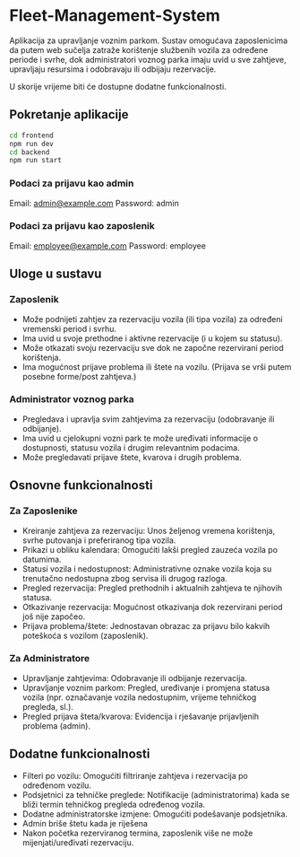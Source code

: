 # Fleet-Management-System

Aplikacija za upravljanje voznim parkom. Sustav omogućava zaposlenicima da putem web sučelja zatraže korištenje službenih vozila za određene periode i svrhe, dok administratori voznog parka imaju uvid u sve zahtjeve, upravljaju resursima i odobravaju ili odbijaju rezervacije.

U skorije vrijeme biti će dostupne dodatne funkcionalnosti.

## Pokretanje aplikacije

```sh
cd frontend
npm run dev
cd backend
npm run start
```

### Podaci za prijavu kao admin

Email: admin@example.com
Password: admin

### Podaci za prijavu kao zaposlenik

Email: employee@example.com
Password: employee

## Uloge u sustavu

### Zaposlenik

- Može podnijeti zahtjev za rezervaciju vozila (ili tipa vozila) za određeni vremenski period i svrhu.
- Ima uvid u svoje prethodne i aktivne rezervacije (i u kojem su statusu).
- Može otkazati svoju rezervaciju sve dok ne započne rezervirani period korištenja.
- Ima mogućnost prijave problema ili štete na vozilu. (Prijava se vrši putem posebne forme/post zahtjeva.)

### Administrator voznog parka

- Pregledava i upravlja svim zahtjevima za rezervaciju (odobravanje ili odbijanje).
- Ima uvid u cjelokupni vozni park te može uređivati informacije o dostupnosti, statusu vozila i drugim relevantnim podacima.
- Može pregledavati prijave štete, kvarova i drugih problema.

## Osnovne funkcionalnosti

### Za Zaposlenike

- Kreiranje zahtjeva za rezervaciju: Unos željenog vremena korištenja, svrhe putovanja i preferiranog tipa vozila.
- Prikazi u obliku kalendara: Omogućiti lakši pregled zauzeća vozila po datumima.
- Statusi vozila i nedostupnost: Administrativne oznake vozila koja su trenutačno nedostupna zbog servisa ili drugog razloga.
- Pregled rezervacija: Pregled prethodnih i aktualnih zahtjeva te njihovih statusa.
- Otkazivanje rezervacija: Mogućnost otkazivanja dok rezervirani period još nije započeo.
- Prijava problema/štete: Jednostavan obrazac za prijavu bilo kakvih poteškoća s vozilom (zaposlenik).

### Za Administratore

- Upravljanje zahtjevima: Odobravanje ili odbijanje rezervacija.
- Upravljanje voznim parkom: Pregled, uređivanje i promjena statusa vozila (npr. označavanje vozila nedostupnim, vrijeme tehničkog pregleda, sl.).
- Pregled prijava šteta/kvarova: Evidencija i rješavanje prijavljenih problema (admin).

## Dodatne funkcionalnosti

- Filteri po vozilu: Omogućiti filtriranje zahtjeva i rezervacija po određenom vozilu.
- Podsjetnici za tehničke preglede: Notifikacije (administratorima) kada se bliži termin tehničkog pregleda određenog vozila.
- Dodatne administratorske izmjene: Omogućiti podešavanje podsjetnika.
- Admin briše štetu kada je riješena
- Nakon početka rezerviranog termina, zaposlenik više ne može mijenjati/uređivati rezervaciju.
